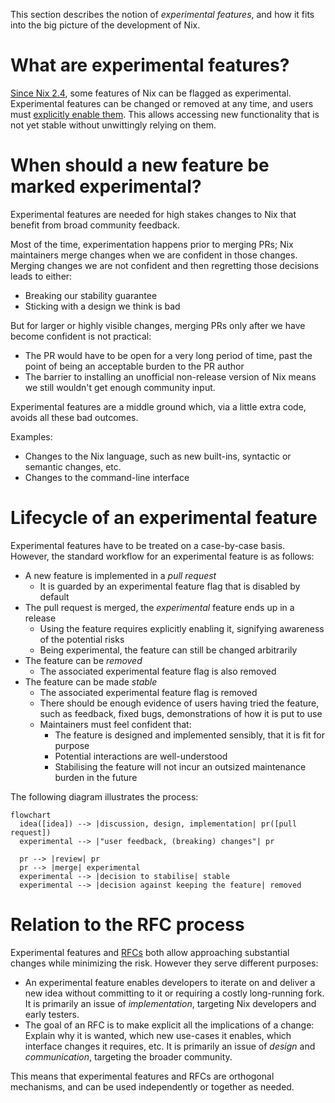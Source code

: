 This section describes the notion of *experimental features*, and how it fits into the big picture of the development of Nix.

# What are experimental features?

[Since Nix 2.4](../release-notes/rl-2.4.md), some features of Nix can be flagged as experimental.
Experimental features can be changed or removed at any time, and users must [explicitly enable them](../nix-conf.md#conf-experimental-features).
This allows accessing new functionality that is not yet stable without unwittingly relying on them.

# When should a new feature be marked experimental?

Experimental features are needed for high stakes changes to Nix that benefit from broad community feedback.

Most of the time, experimentation happens prior to merging PRs; Nix maintainers merge changes when we are confident in those changes.
Merging changes we are not confident and then regretting those decisions leads to either:
 - Breaking our stability guarantee
 - Sticking with a design we think is bad

But for larger or highly visible changes, merging PRs only after we have become confident is not practical:
  - The PR would have to be open for a very long period of time, past the point of being an acceptable burden to the PR author
  - The barrier to installing an unofficial non-release version of Nix means we still wouldn't get enough community input.

Experimental features are a middle ground which, via a little extra code, avoids all these bad outcomes.

Examples:

- Changes to the Nix language, such as new built-ins, syntactic or semantic changes, etc.
- Changes to the command-line interface

# Lifecycle of an experimental feature

Experimental features have to be treated on a case-by-case basis.
However, the standard workflow for an experimental feature is as follows:

- A new feature is implemented in a *pull request*
  - It is guarded by an experimental feature flag that is disabled by default
- The pull request is merged, the *experimental* feature ends up in a release
    - Using the feature requires explicitly enabling it, signifying awareness of the potential risks
    - Being experimental, the feature can still be changed arbitrarily
- The feature can be *removed*
  - The associated experimental feature flag is also removed
- The feature can be made *stable*
  - The associated experimental feature flag is removed
  - There should be enough evidence of users having tried the feature, such as feedback, fixed bugs, demonstrations of how it is put to use
  - Maintainers must feel confident that:
    - The feature is designed and implemented sensibly, that it is fit for purpose
    - Potential interactions are well-understood
    - Stabilising the feature will not incur an outsized maintenance burden in the future

The following diagram illustrates the process:

<!-- TODO: replace with ASCII art to render correctly once contents are agreed upon -->

```mermaid
flowchart
  idea([idea]) --> |discussion, design, implementation| pr([pull request])
  experimental --> |"user feedback, (breaking) changes"| pr

  pr --> |review| pr
  pr --> |merge| experimental
  experimental --> |decision to stabilise| stable
  experimental --> |decision against keeping the feature| removed
```

# Relation to the RFC process

Experimental features and [RFCs](https://github.com/NixOS/rfcs/) both allow approaching substantial changes while minimizing the risk.
However they serve different purposes:

- An experimental feature enables developers to iterate on and deliver a new idea without committing to it or requiring a costly long-running fork.
  It is primarily an issue of *implementation*, targeting Nix developers and early testers.
- The goal of an RFC is to make explicit all the implications of a change:
  Explain why it is wanted, which new use-cases it enables, which interface changes it requires, etc.
  It is primarily an issue of *design* and *communication*, targeting the broader community.

This means that experimental features and RFCs are orthogonal mechanisms, and can be used independently or together as needed.
